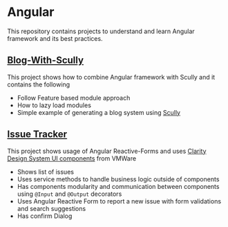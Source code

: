 # Angular

This repository contains projects to understand and learn Angular framework and its best practices.

## [Blog-With-Scully](https://github.com/Ramu-Narasinga/Angular/tree/main/Blog-With-Scully) 
This project shows how to combine Angular framework with Scully and it contains the following
 - Follow Feature based module approach
 - How to lazy load modules
 - Simple example of generating a blog system using [Scully](https://scully.io/)

## [Issue Tracker](https://github.com/Ramu-Narasinga/Angular/tree/main/issue-tracker) 
This project shows usage of Angular Reactive-Forms and uses [Clarity Design System UI components](https://clarity.design/) from VMWare

 - Shows list of issues
 - Uses service methods to handle business logic outside of components
 - Has components modularity and communication between components using `@Input` and `@Output` decorators
 - Uses Angular Reactive Form to report a new issue with form validations and search suggestions
 - Has confirm Dialog

